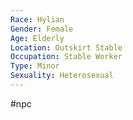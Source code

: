 ```yaml
---
Race: Hylian
Gender: Female
Age: Elderly
Location: Outskirt Stable
Occupation: Stable Worker
Type: Minor
Sexuality: Heterosexual
---
```

 #npc 

